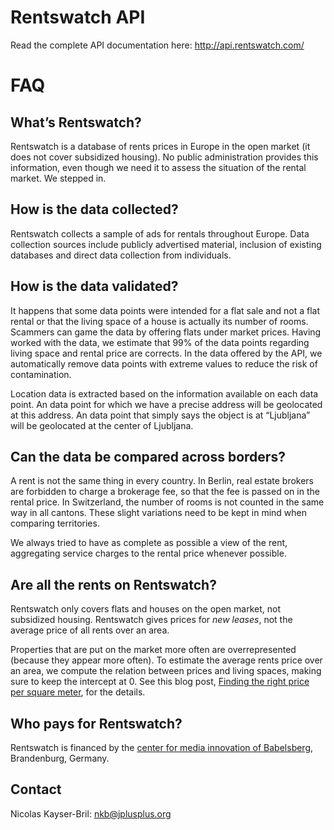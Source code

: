 # Rentswatch API

Read the complete API documentation here: http://api.rentswatch.com/

# FAQ

## What’s Rentswatch?

Rentswatch is a database of rents prices in Europe in the open market (it does not cover subsidized housing). No public administration provides this information, even though we need it to assess the situation of the rental market. We stepped in.

## How is the data collected?

Rentswatch collects a sample of ads for rentals throughout Europe. Data collection sources include publicly advertised material, inclusion of existing databases and direct data collection from individuals.

## How is the data validated?

It happens that some data points were intended for a flat sale and not a flat rental or that the living space of a house is actually its number of rooms. Scammers can game the data by offering flats under market prices. Having worked with the data, we estimate that 99% of the data points regarding living space and rental price are corrects. In the data offered by the API, we automatically remove data points with extreme values to reduce the risk of contamination.

Location data is extracted based on the information available on each data point. An data point for which we have a precise address will be geolocated at this address. An data point that simply says the object is at “Ljubljana” will be geolocated at the center of Ljubljana.

## Can the data be compared across borders?

A rent is not the same thing in every country. In Berlin, real estate brokers are forbidden to charge a brokerage fee, so that the fee is passed on in the rental price. In Switzerland, the number of rooms is not counted in the same way in all cantons. These slight variations need to be kept in mind when comparing territories.

We always tried to have as complete as possible a view of the rent, aggregating service charges to the rental price whenever possible.

## Are all the rents on Rentswatch?

Rentswatch only covers flats and houses on the open market, not subsidized housing. Rentswatch gives prices for _new leases_, not the average price of all rents over an area. 

Properties that are put on the market more often are overrepresented (because they appear more often). To estimate the average rents price over an area, we compute the relation between prices and living spaces, making sure to keep the intercept at 0. See this blog post, [Finding the right price per square meter](http://blog.rentswatch.com/finding-the-right-price-per-sqm/), for the details.

## Who pays for Rentswatch?

Rentswatch is financed by the [center for media innovation of Babelsberg](http://www.miz-babelsberg.de/about-us), Brandenburg, Germany.

## Contact

Nicolas Kayser-Bril: nkb@jplusplus.org
